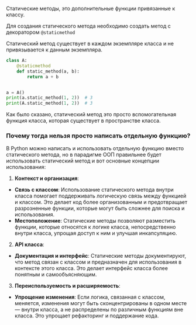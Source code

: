 Статические методы, это дополнительные функции привязанные к классу.

Для создания статического метода необходимо создать метод с декоратором `@staticmethod`

Статический метод существует в каждом экземпляре класса и не привязывается к данным экземпляра.

```python
class A:
    @staticmethod
    def static_method(a, b):
        return a + b


a = A()
print(a.static_method(1, 2))  # 3
print(A.static_method(1, 2))  # 3
```

Как было сказано, статический метод это просто вспомогательная функция класса, которая существует в пространстве класса.

### Почему тогда нельзя просто написать отдельную функцию?

В Python можно написать и использовать отдельную функцию вместо статического метода, но в парадигме ООП правильнее будет 
использовать статический метод и вот основные концепции использования:

1. **Контекст и организация**:

* **Связь с классом**: Использование статического метода внутри класса помогает поддерживать логическую связь между функцией и классом. Это делает код более организованным и предотвращает разрозненные функции, которые могут быть сложнее для поиска и использования.
* **Местоположение**: Статические методы позволяют разместить функции, которые относятся к логике класса, непосредственно внутри класса, упрощая доступ к ним и улучшая инкапсуляцию.

2. **API класса**:

* **Документация и интерфейс**: Статические методы документируют, что метод связан с классом и предназначен для использования в контексте этого класса. Это делает интерфейс класса более понятным и самообъясняющим.

3. **Переиспользуемость и расширяемость**:

* **Упрощение изменения**: Если логика, связанная с классом, меняется, изменения могут быть сконцентрированы в одном месте — внутри класса, а не распределены по различным функциям вне класса. Это упрощает рефакторинг и поддержание кода.